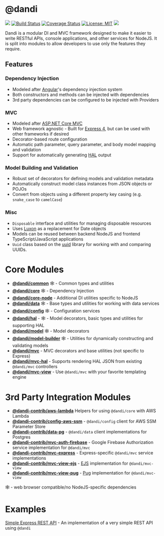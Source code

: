 # @dandi

![](https://img.shields.io/github/release-pre/just-dandi/dandi.svg)
[![Build Status](https://travis-ci.org/just-dandi/dandi.svg?branch=master)](https://travis-ci.org/just-dandi/dandi)
[![Coverage Status](https://coveralls.io/repos/github/just-dandi/dandi/badge.svg)](https://coveralls.io/github/just-dandi/dandi)
[![License: MIT](https://img.shields.io/badge/license-MIT-green.svg)](https://opensource.org/licenses/MIT)
![](https://img.shields.io/snyk/vulnerabilities/github/just-dandi/dandi.svg)

Dandi is a modular DI and MVC framework designed to make it easier to write
RESTful APIs, console applications,  and other services for NodeJS. It is split into modules to
allow developers to use only the features they require.

## Features

### Dependency Injection

- Modeled after [Angular](https://angular.io)'s dependency injection system
- Both constructors and methods can be injected with dependencies
- 3rd party dependencies can be configured to be injected with Providers

### MVC

- Modeled after [ASP.NET Core MVC](https://docs.microsoft.com/en-us/aspnet/core/mvc/overview)
- Web framework agnostic - Built for [Express 4](https://expressjs.com/), but can be used with other frameworks if desired
- Decorator-based route configuration
- Automatic path parameter, query parameter, and body model mapping and validation
- Support for automatically generating [HAL](http://stateless.co/hal_specification.html) output

### Model Building and Validation

- Robust set of decorators for defining models and validation metadata
- Automatically construct model class instances from JSON objects or POJOs
- Convert from objects using a different property key casing
  (e.g. `snake_case` to `camelCase`)

### Misc

- `Disposable` interface and utilities for managing disposable resources
- Uses [Luxon](https://moment.github.io/luxon/) as a replacement for Date objects
- Models can be reused between backend NodeJS and frontend TypeScript/JavaScript applications
- `Uuid` class based on the [uuid](https://github.com/kelektiv/node-uuid) library for working with and comparing UUIDs.

# Core Modules

- **[@dandi/common](./packages/dandi/common)** 🕸 - Common types and utilities
- **[@dandi/core](./packages/dandi/core)** 🕸 - Dependency Injection
- **[@dandi/core-node](./packages/dandi/core-node)** - Additional DI utilities specific to NodeJS
- **[@dandi/data](./packages/dandi/data)** 🕸 - Base types and utilities for working with data services
- **[@dandi/config](./packages/dandi/config)** 🕸 - Configuration services
- **[@dandi/hal](./packages/dandi/hal)** - 🕸 - Model decorators, basic types and utilities for supporting HAL
- **[@dandi/model](./packages/dandi/model)** 🕸 - Model decorators
- **[@dandi/model-builder](./packages/dandi/model-builder)** 🕸 - Utilities for dynamically constructing and validating models
- **[@dandi/mvc](./packages/dandi/mvc)** - MVC decorators and base utilities (not specific to Express)
- **[@dandi/mvc-hal](./packages/dandi/mvc-hal)** - Supports rendering HAL JSON from existing `@dandi/mvc` controllers
- **[@dandi/mvc-view](./packages/dandi/mvc-view)** - Use `@dandi/mvc` with your favorite templating engine

# 3rd Party Integration Modules

- **[@dandi-contrib/aws-lambda](./packages/dandi-contrib/aws-lambda)** Helpers for using `@dandi/core` with AWS Lambda
- **[@dandi-contrib/config-aws-ssm](./packages/dandi-contrib/config-aws-ssm)** - `@dandi/config` client for AWS SSM Parameter Store
- **[@dandi-contrib/data-pg](./packages/dandi-contrib/data-pg)** - `@dandi/data` client implementations for Postgres
- **[@dandi-contrib/mvc-auth-firebase](./packages/dandi-contrib/mvc-auth-firebase)** - Google Firebase Authorization service implementation for `@dandi/mvc`
- **[@dandi-contrib/mvc-express](./packages/dandi-contrib/mvc-express)** - Express-specific `@dandi/mvc` service implementations
- **[@dandi-contrib/mvc-view-ejs](./packages/dandi-contrib/mvc-view-ejs)** - [EJS](https://ejs.co) implementation for `@dandi/mvc-view`
- **[@dandi-contrib/mvc-view-pug](./packages/dandi-contrib/mvc-view-pug)** - [Pug](https://pugjs.org) implementation for `@dandi/mvc-view`

🕸 - web browser compatible/no NodeJS-specific dependencies

# Examples

[Simple Express REST API](./_examples/simple-express-rest-api) - An
implementation of a very simple REST API using `@dandi`

